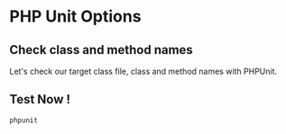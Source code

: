PHP Unit Options
=====================

## Check class and method names

Let's check our target class file, class and method names with PHPUnit. 

## Test Now !

```bash
phpunit
```